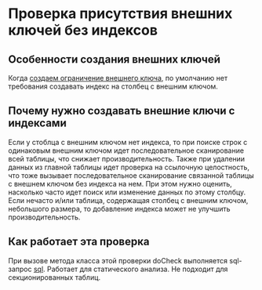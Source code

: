 # Проверка присутствия внешних ключей без индексов

## Особенности создания внешних ключей 
Когда [создаем ограничение внешнего ключа](https://postgrespro.ru/docs/postgresql/17/ddl-constraints#DDL-CONSTRAINTS-FK), по умолчанию нет требования создавать индекс на столбец с внешним ключом.

## Почему нужно создавать внешние ключи с индексами
Если у стоблца с внешним ключом нет индекса, то при поиске строк с одинаковым внешним ключом идет последовательное сканирование всей таблицы, что снижает производительность.
Также при удалении данных из главной таблицы идет проверка на ссылочную целостность, что тоже вызывает поcледовательное сканирование связанной таблицы с внешнем ключом без индекса на нем.
При этом нужно оценить, насколько часто идет поиск или изменение данных по этому столбцу. Если нечасто и/или таблица, содержащая столбец с внешним ключом, небольшого размера, то добавление индекса может не улучшить производительность.

## Как работает эта проверка
При вызове метода класса этой проверки doCheck выполняется sql-запрос [sql](https://github.com/mfvanek/pg-index-health-sql/blob/master/sql/foreign_keys_without_index.sql).
Работает для статического анализа.
Не подходит для секционированных таблиц.
